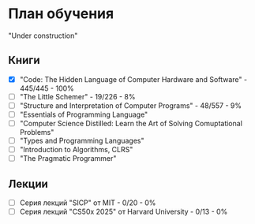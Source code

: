 # План обучения

"Under construction"

## Книги

- [x] "Code: The Hidden Language of Computer Hardware and Software" - 445/445 - 100%
- [ ] "The Little Schemer" - 19/226 - 8%
- [ ] "Structure and Interpretation of Computer Programs" - 48/557 - 9%
- [ ] "Essentials of Programming Language"
- [ ] "Computer Science Distilled: Learn the Art of Solving Comuptational Problems"
- [ ] "Types and Programming Languages"
- [ ] "Introduction to Algorithms, CLRS"
- [ ] "The Pragmatic Programmer"

## Лекции

- [ ] Серия лекций "SICP" от MIT - 0/20 - 0%
- [ ] Серия лекций "CS50x 2025" от Harvard University - 0/13 - 0%
